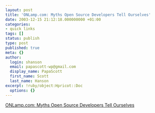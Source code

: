 ```yaml
---
layout: post
title: 'ONLamp.com: Myths Open Source Developers Tell Ourselves'
date: 2003-12-15 21:12:18.000000000 +01:00
categories:
- quick links
tags: []
status: publish
type: post
published: true
meta: {}
author:
  login: shanson
  email: papascott-wp@gmail.com
  display_name: PapaScott
  first_name: Scott
  last_name: Hanson
excerpt: !ruby/object:Hpricot::Doc
  options: {}
---
```

<p><a title="Open Source is not the center of the universe either" href="http://www.onlamp.com/pub/a/onlamp/2003/12/11/myths.html">ONLamp.com: Myths Open Source Developers Tell Ourselves</a></p>
